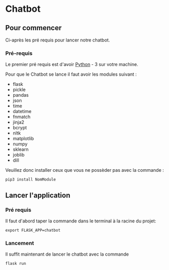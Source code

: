 # Chatbot

## Pour commencer

Ci-après les pré requis pour lancer notre chatbot.

### Pré-requis

Le premier pré requis est d'avoir [Python](https://www.python.org/downloads/) - 3 sur votre machine. 

Pour que le Chatbot se lance il faut avoir les modules suivant :

- flask
- pickle
- pandas
- json
- time
- datetime
- fnmatch
- jinja2
- bcrypt
- nltk
- matplotlib
- numpy
- sklearn
- joblib
- dill

Veuillez donc installer ceux que vous ne possèder pas avec la commande :

``pip3 install NomModule``

## Lancer l'application

### Pré requis

Il faut d'abord taper la commande dans le terminal à la racine du projet:

``export FLASK_APP=chatbot``

### Lancement

Il suffit maintenant de lancer le chatbot avec la commande

``flask run``







